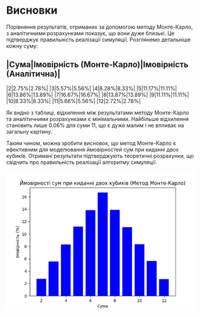 # Висновки
Порівняння результатів, отриманих за допомогою методу Монте-Карло, з аналітичними розрахунками показує, що вони дуже близькі. Це підтверджує правильність реалізації симуляції. Розглянемо детальніше кожну суму:

|Сума|Імовірність (Монте-Карло)|Імовірність (Аналітична)|
--------------------------------------------------------
|2|2.75%|2.78%|
|3|5.57%|5.56%|
|4|8.28%|8.33%|
|5|11.17%|11.11%|
|6|13.86%|13.89%|
|7|16.67%|16.67%|
|8|13.87%|13.89%|
|9|11.11%|11.11%|
|10|8.33%|8.33%|
|11|5.66%|5.56%|
|12|2.72%|2.78%|

Як видно з таблиці, відхилення між результатами методу Монте-Карло та аналітичними розрахунками є мінімальними. Найбільше відхилення становить лише 0.06% для суми 11, що є дуже малим і не впливає на загальну картину.

Таким чином, можна зробити висновок, що метод Монте-Карло є ефективним для моделювання ймовірностей сум при киданні двох кубиків. Отримані результати підтверджують теоретичні розрахунки, що свідчить про правильність реалізації алгоритму симуляції.

![Графік ймовірностей](Figure_1.png)
